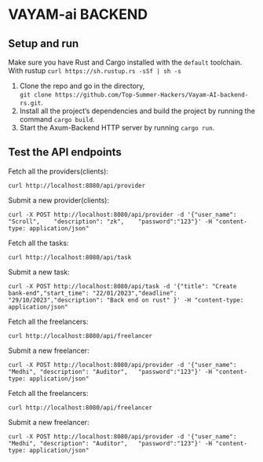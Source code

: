 # VAYAM-ai BACKEND

## Setup and run

Make sure you have Rust and Cargo installed with the `default` toolchain.  
With rustup `curl https://sh.rustup.rs -sSf | sh -s`

1. Clone the repo and go in the directory,  
   `git clone https://github.com/Top-Summer-Hackers/Vayam-AI-backend-rs.git`.
2. Install all the project’s dependencies and build the project by running the command `cargo build`.
3. Start the Axum-Backend HTTP server by running `cargo run`.

## Test the API endpoints

Fetch all the providers(clients):

`curl http://localhost:8080/api/provider`

Submit a new provider(clients):

`curl -X POST http://localhost:8080/api/provider -d '{"user_name": "Scroll",	"description": "zk",	"password":"123"}' -H "content-type: application/json"`

Fetch all the tasks:

`curl http://localhost:8080/api/task`

Submit a new task:

`curl -X POST http://localhost:8080/api/task -d '{"title": "Create bank-end","start_time": "22/01/2023","deadline": "29/10/2023","description": "Back end on rust" }' -H "content-type: application/json"`

Fetch all the freelancers:

`curl http://localhost:8080/api/freelancer`

Submit a new freelancer:

`curl -X POST http://localhost:8080/api/provider -d '{"user_name": "Medhi",	"description": "Auditor",	"password":"123"}' -H "content-type: application/json"`

Fetch all the freelancers:

`curl http://localhost:8080/api/freelancer`

Submit a new freelancer:

`curl -X POST http://localhost:8080/api/provider -d '{"user_name": "Medhi",	"description": "Auditor",	"password":"123"}' -H "content-type: application/json"`
